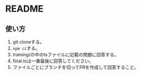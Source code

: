 # README

## 使い方

1. git cloneする。
2. ```npm ci```する。
3. training/の中のtsファイルに記載の問題に回答する。
4. final.tsは一番最後に回答してください。
5. ファイルごとにブランチを切ってPRを作成して回答すること。
